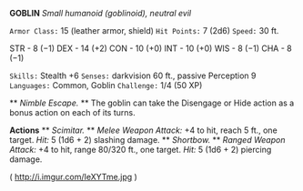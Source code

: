 __**GOBLIN**__
*Small humanoid (goblinoid), neutral evil* 

`Armor Class:` 15 (leather armor, shield)
`Hit Points:` 7 (2d6)
`Speed:` 30 ft.

STR - 8 (−1)
DEX - 14 (+2)
CON - 10 (+0)
INT - 10 (+0)
WIS - 8 (−1)
CHA - 8 (−1)

`Skills:` Stealth +6
`Senses:` darkvision 60 ft., passive Perception 9
`Languages:` Common, Goblin
`Challenge:` 1/4 (50 XP)

** *Nimble Escape.* ** The goblin can take the Disengage or Hide action as a bonus action on each of its turns.

**Actions**
** *Scimitar.* ** *Melee Weapon Attack:* +4 to hit, reach 5 ft., one target. *Hit:* 5 (1d6 + 2) slashing damage.
** *Shortbow.* ** *Ranged Weapon Attack:* +4 to hit, range 80/320 ft., one target. *Hit:* 5 (1d6 + 2) piercing damage.

( http://i.imgur.com/IeXYTme.jpg )